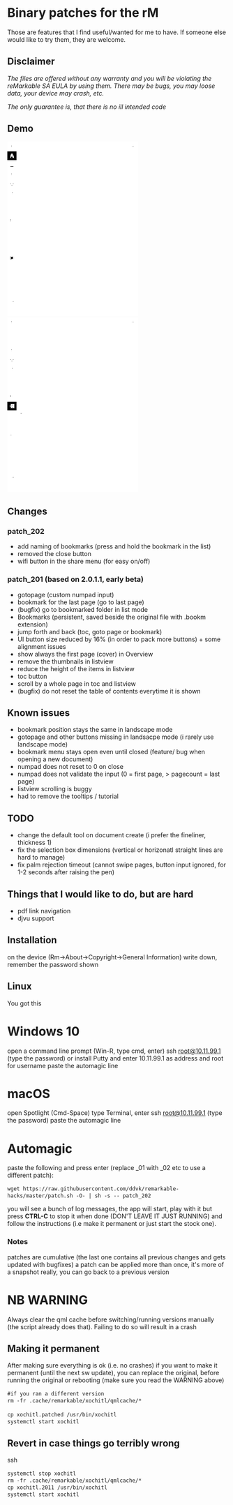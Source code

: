# Binary patches for the rM
Those are features that I find useful/wanted for me to have. If someone else would like to try them, they are welcome.


## Disclaimer
*The files are offered without any warranty and you will be violating the reMarkable SA EULA by using them.
There may be bugs, you may loose data, your device may crash, etc.*

*The only guarantee is, that there is no ill intended code*

## Demo

![Screenshot1](docs/images/screenshot_2011_bookmarks.png) ![Screenshot1](docs/images/screenshot_2011_numpad.png)

## Changes
### patch_202
- add naming of bookmarks (press and hold the bookmark in the list)
- removed the close button
- wifi button in the share  menu (for easy on/off)
### patch_201 (based on 2.0.1.1, early beta)
- gotopage (custom numpad input) 
- bookmark for the last page (go to last page)
- (bugfix) go to bookmarked folder in list mode
- Bookmarks (persistent, saved beside the original file with .bookm extension)
- jump forth and back (toc, goto page or bookmark)
- UI button size reduced by 16% (in order to pack more buttons) + some alignment issues
- show always the first page (cover) in Overview
- remove the thumbnails in listview
- reduce the height of the items in listview
- toc button
- scroll by a whole page in toc and listview
- (bugfix) do not reset the table of contents everytime it is shown

## Known issues
- bookmark position stays the same in landscape mode
- gotopage and other buttons missing in landsacpe mode (i rarely use landscape mode)
- bookmark menu stays open even until closed (feature/ bug when opening a new document) 
- numpad does not reset to 0 on close
- numpad does not validate the input (0 = first page, > pagecount = last page)
- listview scrolling is buggy
- had to remove the tooltips / tutorial

## TODO
- change the default tool on document create (i prefer the fineliner, thickness 1)
- fix the selection box dimensions (vertical or horizonatl straight lines are hard to manage)
- fix palm rejection timeout (cannot swipe pages, button input ignored, for 1-2 seconds after raising the pen)

## Things that I would like to do, but are hard
- pdf link navigation
- djvu support

## Installation
on the device (Rm->About->Copyright->General Information) write down, remember the password shown


## Linux
You got this


# Windows 10
open a command line prompt (Win-R, type cmd, enter)
ssh root@10.11.99.1 (type the password)
or install Putty and enter 10.11.99.1 as address and root for username
paste the automagic line

# macOS
open Spotlight (Cmd-Space) type Terminal, enter
ssh root@10.11.99.1 (type the password)
paste the automagic line

# Automagic
paste the following and press enter (replace _01 with _02 etc to use a different patch):
```
wget https://raw.githubusercontent.com/ddvk/remarkable-hacks/master/patch.sh -O- | sh -s -- patch_202
```
you will see a bunch of log messages, the app will start, play with it but press **CTRL-C** to stop it when done (DON'T LEAVE IT JUST RUNNING) and follow the instructions (i.e make it permanent or just start the stock one). 

### Notes
patches are cumulative (the last one contains all previous changes and gets updated with bugfixes)
a patch can be applied more than once, it's more of a snapshot really, you can go back to a previous version


# NB WARNING
Always clear the qml cache before switching/running versions manually (the script already does that). Failing to do so will result in a crash

## Making it permanent

After making sure everything is ok (i.e. no crashes) if you want to make it permanent (until the next sw update), you can replace the original, before running the original or rebooting (make sure you read the WARNING above)
```
#if you ran a different version
rm -fr .cache/remarkable/xochitl/qmlcache/*

cp xochitl.patched /usr/bin/xochitl
systemctl start xochitl
```


## Revert in case things go terribly wrong
ssh
```
systemctl stop xochitl
rm -fr .cache/remarkable/xochitl/qmlcache/*
cp xochitl.2011 /usr/bin/xochitl
systemctl start xochitl
```

